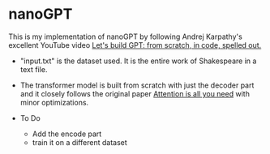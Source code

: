 # nanoGPT
This is my implementation of nanoGPT by following Andrej Karpathy's excellent YouTube video [Let's build GPT: from scratch, in code, spelled out.](https://www.youtube.com/watch?v=kCc8FmEb1nY&t=1s)

- "input.txt" is the dataset used. It is the entire work of Shakespeare in a text file.
- The transformer model is built from scratch with just the decoder part and it closely follows the original paper [Attention is all you need](https://arxiv.org/abs/1706.03762) with minor optimizations.

- To Do
  - Add the encode part
  - train it on a different dataset
